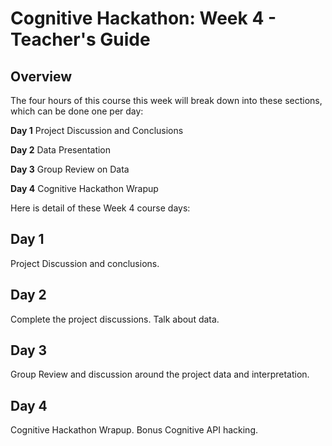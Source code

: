 # Cognitive Hackathon: Week 4 - Teacher's Guide
## Overview

The four hours of this course this week will break down into these sections, which can be done one per day:

**Day 1**  Project Discussion and Conclusions

**Day 2**  Data Presentation

**Day 3**  Group Review on Data

**Day 4**  Cognitive Hackathon Wrapup


Here is detail of these Week 4 course days:

## Day 1
Project Discussion and conclusions.

## Day 2
Complete the project discussions. Talk about data.

## Day 3
Group Review and discussion around the project data and interpretation.

## Day 4
Cognitive Hackathon Wrapup. Bonus Cognitive API hacking.




